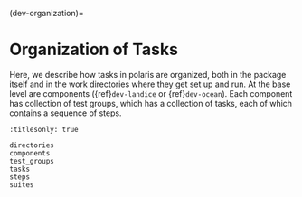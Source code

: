(dev-organization)=

# Organization of Tasks

Here, we describe how tasks in polaris are organized, both in the package
itself and in the work directories where they get set up and run.  At the base
level are components ({ref}`dev-landice` or {ref}`dev-ocean`).  Each component
has collection of test groups, which has a collection of tasks, each of
which contains a sequence of steps.

```{toctree}
:titlesonly: true

directories
components
test_groups
tasks
steps
suites
```
